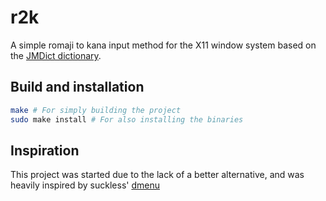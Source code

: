 # r2k

A simple romaji to kana input method for the X11 window system based on the [JMDict dictionary](http://jmdict.org/).

## Build and installation

```sh
make # For simply building the project
sudo make install # For also installing the binaries
```

## Inspiration

This project was started due to the lack of a better alternative, and was heavily inspired by suckless' [dmenu](https://tools.suckless.org/dmenu/)
